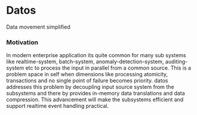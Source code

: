 # Datos
Data movement simplified



### Motivation
In modern enterprise application its quite common for many sub systems like realtime-system, batch-system, anomaly-detection-system, auditing-system etc to process the input in parallel from a common source. This is a problem space in self when dimensions like processing atomicity, transactions and no single point of failure becomes priority. datos addresses this problem by decoupling input source system from the subsystems and there by provides in-memory data translations and data compression. This advancement will make the subsystems efficient and support realtime event handling practical.

